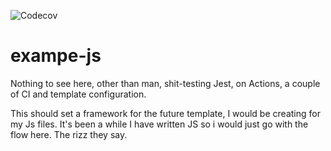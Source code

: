![Codecov](https://img.shields.io/codecov/c/github/50-Course/ex-js)

# exampe-js

Nothing to see here, other than man, shit-testing Jest, on Actions, a couple of CI and template configuration.

This should set a framework for the future template, I would be creating for my Js files. It's been a while I have written
JS so i would just go with the flow here. The rizz they say.


